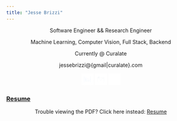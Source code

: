 ```yaml
---
title: "Jesse Brizzi"
---
```


<section id="text">
    <center>
        <p>Software Engineer && Research Engineer</p>
        <p>Machine Learning, Computer Vision, Full Stack, Backend</p>
        <p>Currently @ Curalate</p>
        <p>jessebrizzi@{gmail|curalate}.com</p>
    </center>
    <div>
        <center>
            <a href="http://www.linkedin.com/pub/jesse-brizzi/80/50a/779" target="_blank" ><img src="/images/linkedin-icon.png" alt="linkedin link"></a>
            <a href="http://instagram.com/j3553b" target="_blank" ><img src="/images/instagram-icon.png" alt="instagram link"></a>
            <a href="https://www.github.com/jessebrizzi" target="_blank" ><img src="/images/github-icon.png" alt="github link"></a>
        </center>
    </div>
    <div>
        <h3><a href="/pdf/JesseBrizziResume.pdf">Resume</a></h3>
        <center>
            <object data="/pdf/JesseBrizziResume.pdf" type="application/pdf" width="800px" height="200px">
                Trouble viewing the PDF? Click here instead: <a href="/pdf/JesseBrizziResume.pdf">Resume</a>
            </object>
        </center>
    </div>
</section>
